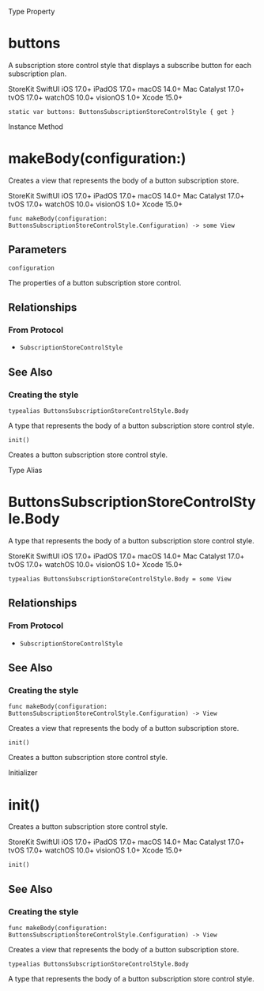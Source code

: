 Type Property

# buttons

A subscription store control style that displays a subscribe button for each
subscription plan.

StoreKit  SwiftUI  iOS 17.0+  iPadOS 17.0+  macOS 14.0+  Mac Catalyst 17.0+
tvOS 17.0+  watchOS 10.0+  visionOS 1.0+  Xcode 15.0+

    
    
    static var buttons: ButtonsSubscriptionStoreControlStyle { get }

Instance Method

# makeBody(configuration:)

Creates a view that represents the body of a button subscription store.

StoreKit  SwiftUI  iOS 17.0+  iPadOS 17.0+  macOS 14.0+  Mac Catalyst 17.0+
tvOS 17.0+  watchOS 10.0+  visionOS 1.0+  Xcode 15.0+

    
    
    func makeBody(configuration: ButtonsSubscriptionStoreControlStyle.Configuration) -> some View

##  Parameters

`configuration`

    

The properties of a button subscription store control.

## Relationships

### From Protocol

  * `SubscriptionStoreControlStyle`

## See Also

### Creating the style

`typealias ButtonsSubscriptionStoreControlStyle.Body`

A type that represents the body of a button subscription store control style.

`init()`

Creates a button subscription store control style.

Type Alias

# ButtonsSubscriptionStoreControlStyle.Body

A type that represents the body of a button subscription store control style.

StoreKit  SwiftUI  iOS 17.0+  iPadOS 17.0+  macOS 14.0+  Mac Catalyst 17.0+
tvOS 17.0+  watchOS 10.0+  visionOS 1.0+  Xcode 15.0+

    
    
    typealias ButtonsSubscriptionStoreControlStyle.Body = some View

## Relationships

### From Protocol

  * `SubscriptionStoreControlStyle`

## See Also

### Creating the style

`func makeBody(configuration:
ButtonsSubscriptionStoreControlStyle.Configuration) -> View`

Creates a view that represents the body of a button subscription store.

`init()`

Creates a button subscription store control style.

Initializer

# init()

Creates a button subscription store control style.

StoreKit  SwiftUI  iOS 17.0+  iPadOS 17.0+  macOS 14.0+  Mac Catalyst 17.0+
tvOS 17.0+  watchOS 10.0+  visionOS 1.0+  Xcode 15.0+

    
    
    init()

## See Also

### Creating the style

`func makeBody(configuration:
ButtonsSubscriptionStoreControlStyle.Configuration) -> View`

Creates a view that represents the body of a button subscription store.

`typealias ButtonsSubscriptionStoreControlStyle.Body`

A type that represents the body of a button subscription store control style.

